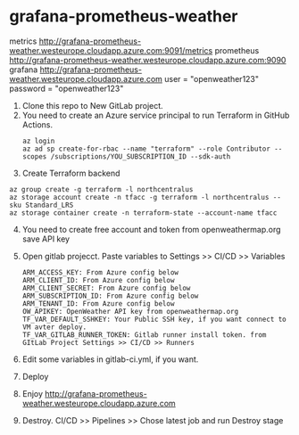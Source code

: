 # grafana-prometheus-weather
metrics http://grafana-prometheus-weather.westeurope.cloudapp.azure.com:9091/metrics
prometheus http://grafana-prometheus-weather.westeurope.cloudapp.azure.com:9090
grafana http://grafana-prometheus-weather.westeurope.cloudapp.azure.com
  user = "openweather123"
  password = "openweather123"

1. Clone this repo to New GitLab project.
2. You need to create an Azure service principal to run Terraform in GitHub Actions.
    ```
    az login
    az ad sp create-for-rbac --name "terraform" --role Contributor --scopes /subscriptions/YOU_SUBSCRIPTION_ID --sdk-auth
    ```
3. Create Terraform backend
  ```
  az group create -g terraform -l northcentralus
  az storage account create -n tfacc -g terraform -l northcentralus --sku Standard_LRS
  az storage container create -n terraform-state --account-name tfacc
  ```
4. You need to create free account and token from openweathermap.org
    save API key

5. Open gitlab projecct. 
   Paste variables to Settings >> CI/CD >> Variables
   ```
   ARM_ACCESS_KEY: From Azure config below
   ARM_CLIENT_ID: From Azure config below
   ARM_CLIENT_SECRET: From Azure config below
   ARM_SUBSCRIPTION_ID: From Azure config below
   ARM_TENANT_ID: From Azure config below
   OW_APIKEY: OpenWeather API key from openweathermap.org
   TF_VAR_DEFAULT_SSHKEY: Your Public SSH key, if you want connect to VM avter deploy.
   TF_VAR_GITLAB_RUNNER_TOKEN: Gitlab runner install token. from GItLab Project Settings >> CI/CD >> Runners
    ```
6.  Edit some variables in gitlab-ci.yml, if you want.

7. Deploy
8. Enjoy http://grafana-prometheus-weather.westeurope.cloudapp.azure.com
9. Destroy. CI/CD >> Pipelines >>  Chose latest job and run Destroy stage
